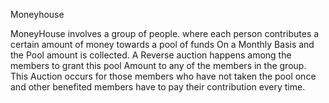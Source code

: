 Moneyhouse 

MoneyHouse involves a group of people.  where each person contributes a certain amount of money towards a pool of funds On a Monthly Basis and the Pool amount is collected.  A Reverse auction happens among the members to grant this pool Amount to any of the members in the group. This Auction occurs for those members who have not taken the pool once and other benefited members have to pay their contribution every time.
